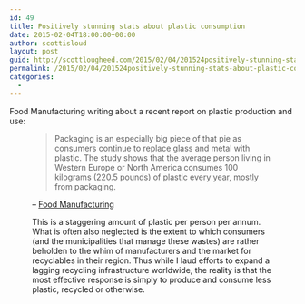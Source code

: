 ```yaml
---
id: 49
title: Positively stunning stats about plastic consumption
date: 2015-02-04T18:00:00+00:00
author: scottisloud
layout: post
guid: http://scottlougheed.com/2015/02/04/201524positively-stunning-stats-about-plastic-consumption/
permalink: /2015/02/04/201524positively-stunning-stats-about-plastic-consumption/
categories:
  - 
---
```

Food Manufacturing writing about a recent report on plastic production and use:<figure>

> Packaging is an especially big piece of that pie as consumers continue to replace glass and metal with plastic. The study shows that the average person living in Western Europe or North America consumes 100 kilograms (220.5 pounds) of plastic every year, mostly from packaging.

– [Food Manufacturing](http://www.foodmanufacturing.com/blogs/2015/02/global-plastic-production-rises-recycling-efforts-fall-behind)

This is a staggering amount of plastic per person per annum. <span>What is often also neglected is the extent to which consumers (and the municipalities that manage these wastes) are rather beholden to the whim of manufacturers and the market for recyclables in their region.&nbsp;</span>Thus while I laud efforts to expand a lagging recycling infrastructure worldwide, the reality is that the most effective response is simply to produce and consume less plastic, recycled or otherwise.

